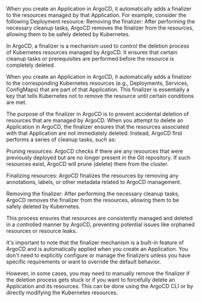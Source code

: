 
When you create an Application in ArgoCD, it automatically adds a finalizer to the resources managed by that Application. For example, consider the following Deployment resource:
Removing the finalizer: After performing the necessary cleanup tasks, ArgoCD removes the finalizer from the resources, allowing them to be safely deleted by Kubernetes.

In ArgoCD, a finalizer is a mechanism used to control the deletion process of Kubernetes resources managed by ArgoCD. It ensures that certain cleanup tasks or prerequisites are performed before the resource is completely deleted.

When you create an Application in ArgoCD, it automatically adds a finalizer to the corresponding Kubernetes resources (e.g., Deployments, Services, ConfigMaps) that are part of that Application. This finalizer is essentially a key that tells Kubernetes not to remove the resource until certain conditions are met.

The purpose of the finalizer in ArgoCD is to prevent accidental deletion of resources that are managed by ArgoCD. When you attempt to delete an Application in ArgoCD, the finalizer ensures that the resources associated with that Application are not immediately deleted. Instead, ArgoCD first performs a series of cleanup tasks, such as:

Pruning resources: ArgoCD checks if there are any resources that were previously deployed but are no longer present in the Git repository. If such resources exist, ArgoCD will prune (delete) them from the cluster.

Finalizing resources: ArgoCD finalizes the resources by removing any annotations, labels, or other metadata related to ArgoCD management.

Removing the finalizer: After performing the necessary cleanup tasks, ArgoCD removes the finalizer from the resources, allowing them to be safely deleted by Kubernetes.

This process ensures that resources are consistently managed and deleted in a controlled manner by ArgoCD, preventing potential issues like orphaned resources or resource leaks.

It's important to note that the finalizer mechanism is a built-in feature of ArgoCD and is automatically applied when you create an Application. You don't need to explicitly configure or manage the finalizers unless you have specific requirements or want to override the default behavior.

However, in some cases, you may need to manually remove the finalizer if the deletion process gets stuck or if you want to forcefully delete an Application and its resources. This can be done using the ArgoCD CLI or by directly modifying the Kubernetes resources.


